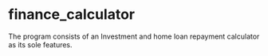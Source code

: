 # finance_calculator

The program consists of an Investment and home loan repayment calculator as its sole features.
